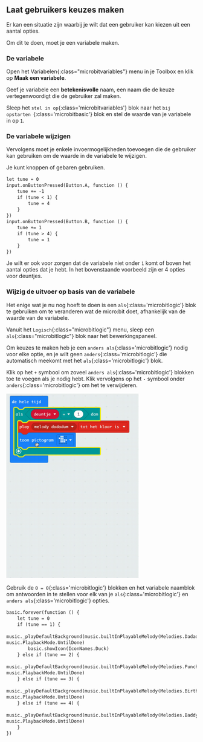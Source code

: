 ## Laat gebruikers keuzes maken

Er kan een situatie zijn waarbij je wilt dat een gebruiker kan kiezen uit een aantal opties.

Om dit te doen, moet je een variabele maken.

### De variabele

Open het Variabelen{:class="microbitvariables"} menu in je Toolbox en klik op **Maak een variabele**.

Geef je variabele een **betekenisvolle** naam, een naam die de keuze vertegenwoordigt die de gebruiker zal maken.

Sleep het `stel in op`{:class='microbitvariables'} blok naar het `bij opstarten `{:class='microbitbasic'} blok en stel de waarde van je variabele in op `1`.

### De variabele wijzigen

Vervolgens moet je enkele invoermogelijkheden toevoegen die de gebruiker kan gebruiken om de waarde in de variabele te wijzigen.

Je kunt knoppen of gebaren gebruiken.

```microbit
let tune = 0
input.onButtonPressed(Button.A, function () {
    tune += -1
    if (tune < 1) {
        tune = 4
    }
})
input.onButtonPressed(Button.B, function () {
    tune += 1
    if (tune > 4) {
        tune = 1
    }
})
```

Je wilt er ook voor zorgen dat de variabele niet onder `1` komt of boven het aantal opties dat je hebt. In het bovenstaande voorbeeld zijn er 4 opties voor deuntjes.

### Wijzig de uitvoer op basis van de variabele

Het enige wat je nu nog hoeft te doen is een `als`{:class='microbitlogic'} blok te gebruiken om te veranderen wat de micro:bit doet, afhankelijk van de waarde van de variabele.

Vanuit het `Logisch`{:class="microbitlogic"} menu, sleep een `als`{:class="microbitlogic"} blok naar het bewerkingspaneel.

Om keuzes te maken heb je een `anders als`{:class='microbitlogic'} nodig voor elke optie, en je wilt geen `anders`{:class='microbitlogic'} die automatisch meekomt met het `als`{:class='microbitlogic'} blok.

Klik op het `+` symbool om zoveel `anders als`{:class='microbitlogic'} blokken toe te voegen als je nodig hebt. Klik vervolgens op het `-` symbool onder `anders`{:class='microbitlogic'} om het te verwijderen.

<img src="images/elseif-blocks.gif" alt="An animation showing the + symbol being used to add three 'else if' sections. Finally, the 'else' is removed from the end by clicking the '-' symbol next to it." width="350"/>

Gebruik de `0 = 0`{:class='microbitlogic'} blokken en het variabele naamblok om antwoorden in te stellen voor elk van je `als`{:class='microbitlogic'} en `anders als`{:class='microbitlogic'} opties.

```microbit
basic.forever(function () {
    let tune = 0
    if (tune == 1) {
        music._playDefaultBackground(music.builtInPlayableMelody(Melodies.Dadadadum), music.PlaybackMode.UntilDone)
        basic.showIcon(IconNames.Duck)
    } else if (tune == 2) {
        music._playDefaultBackground(music.builtInPlayableMelody(Melodies.Punchline), music.PlaybackMode.UntilDone)
    } else if (tune == 3) {
        music._playDefaultBackground(music.builtInPlayableMelody(Melodies.Birthday), music.PlaybackMode.UntilDone)
    } else if (tune == 4) {
        music._playDefaultBackground(music.builtInPlayableMelody(Melodies.Baddy), music.PlaybackMode.UntilDone)
    }
})
```
